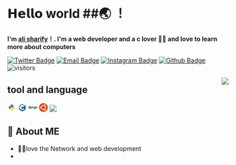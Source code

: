 # 𝗛𝗲𝗹𝗹𝗼 world ##🌏 ！ 

**I'm [ali sharify](https://github.com/alisharifyy)！. I'm  a web developer and a c lover 👨‍💻 and love to learn more about computers**

[![Twitter Badge](https://img.shields.io/badge/-Twitter-1da1f2?style=flat-square&labelColor=1da1f2&logo=twitter&logoColor=white&link=https://twitter.com/Yaronzz)](https://twitter.com/alisharify7)
[![Email Badge](https://img.shields.io/badge/-Email-c14438?style=flat-square&logo=Gmail&logoColor=white&link=mailto:yaronhuang@foxmail.com)](mailto:alisharifyoffcial@gmail.com)
[![Instagram Badge](https://img.shields.io/badge/-Instagram-purple?style=flat&logo=instagram&logoColor=white&link=https://instagram.com/ali._.sharify/)](https://instagram.com/ali._.sharify)
[![Github Badge](https://img.shields.io/badge/-Github-232323?style=flat-square&logo=Github&logoColor=white&link=https://instagram.com/ali._.sharify)](https://github.com/alisharifyy)
![visitors](https://visitor-badge.laobi.icu/badge?page_id=alisharifyy)

<img align="right" src="https://github-readme-stats.vercel.app/api?username=alisharifyy&show_icons=true&hide_border=true">

## tool and language 

<div>
        <code><img height="20" src="https://raw.githubusercontent.com/github/explore/80688e429a7d4ef2fca1e82350fe8e3517d3494d/topics/python/python.png"></code>
        <code><img height="20" src="https://raw.githubusercontent.com/github/explore/80688e429a7d4ef2fca1e82350fe8e3517d3494d/topics/c/c.png"></code>
        <code><img height="20" src="https://raw.githubusercontent.com/github/explore/80688e429a7d4ef2fca1e82350fe8e3517d3494d/topics/django/django.png"></code>
        <code><img height="20" src="https://raw.githubusercontent.com/github/explore/80688e429a7d4ef2fca1e82350fe8e3517d3494d/topics/ubuntu/ubuntu.png"></code>
        <code><img height="20" src="https://cdn.svgporn.com/logos/visual-studio-code.svg"></code>
</div>

## 🧐 About ME

- 👨‍💻love the Network and web development 
-




